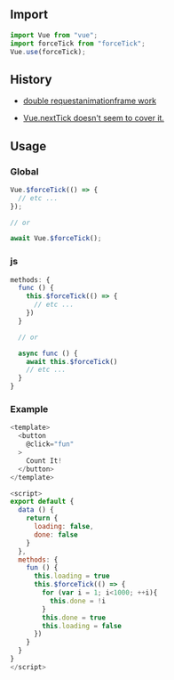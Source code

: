 ## Import

```js
import Vue from "vue";
import forceTick from "forceTick";
Vue.use(forceTick);
```

## History

- [double requestanimationframe work](https://stackoverflow.com/questions/44145740/how-does-double-requestanimationframe-work)

- [Vue.nextTick doesn't seem to cover it.](https://github.com/vuejs/vue/issues/9200)

## Usage

### Global

```js
Vue.$forceTick(() => {
  // etc ...
});

// or

await Vue.$forceTick();
```

### js

```javascript
methods: {
  func () {
    this.$forceTick(() => {
      // etc ...
    })
  }

  // or

  async func () {
    await this.$forceTick()
    // etc ...
  }
}
```

### Example

```js
<template>
  <button
    @click="fun"
  >
    Count It!
  </button>
</template>

<script>
export default {
  data () {
    return {
      loading: false,
      done: false
    }
  },
  methods: {
    fun () {
      this.loading = true
      this.$forceTick(() => {
        for (var i = 1; i<1000; ++i){
          this.done = !i
        }
        this.done = true
        this.loading = false
      })
    }
  }
}
</script>
```
